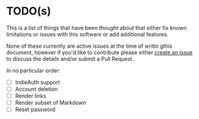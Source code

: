 # TODO(s)

This is a list of things that have been _thought_ about that either fix
known limitations or issues with this software or add additional features.

None of these currently are active issues at the time of writin gthis document,
however if you'd like to contribute please either
[create an issue](https://github.com/prologic/twtxt/issues/new) to discuss the
details and/or submit a Pull Request.

In no particular order:

- [ ] IndieAuth support
- [ ] Account deletion
- [ ] Render links
- [ ] Render subset of Markdown
- [ ] Reset password
